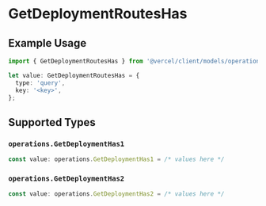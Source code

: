 # GetDeploymentRoutesHas

## Example Usage

```typescript
import { GetDeploymentRoutesHas } from '@vercel/client/models/operations';

let value: GetDeploymentRoutesHas = {
  type: 'query',
  key: '<key>',
};
```

## Supported Types

### `operations.GetDeploymentHas1`

```typescript
const value: operations.GetDeploymentHas1 = /* values here */
```

### `operations.GetDeploymentHas2`

```typescript
const value: operations.GetDeploymentHas2 = /* values here */
```
